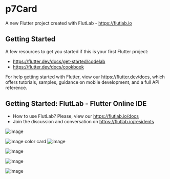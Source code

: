 # p7Card

A new Flutter project created with FlutLab - https://flutlab.io

## Getting Started

A few resources to get you started if this is your first Flutter project:

- https://flutter.dev/docs/get-started/codelab
- https://flutter.dev/docs/cookbook

For help getting started with Flutter, view our
https://flutter.dev/docs, which offers tutorials,
samples, guidance on mobile development, and a full API reference.

## Getting Started: FlutLab - Flutter Online IDE

- How to use FlutLab? Please, view our https://flutlab.io/docs
- Join the discussion and conversation on https://flutlab.io/residents

![image](https://github.com/user-attachments/assets/eda431bf-4057-460c-a7e9-442e05af7177)


![image](https://github.com/user-attachments/assets/0a8b4e16-5212-4d91-ac4e-be9225a56570)
color card
![image](https://github.com/user-attachments/assets/ccdc22f0-9263-4aff-9b5f-191a3fee2c72)

![image](https://github.com/user-attachments/assets/68dee685-d4dd-433e-9d69-5aaacce90b33)

![image](https://github.com/user-attachments/assets/08976191-1adb-40c0-9b04-c4fed1d9ff52)

![image](https://github.com/user-attachments/assets/5b9444b1-7bea-416e-8f75-b1f2eb6ac6b3)
